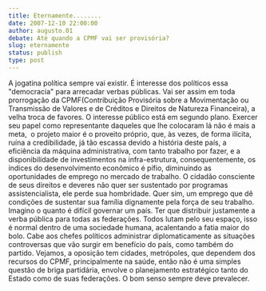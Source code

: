 ```yaml
---
title: Eternamente........
date: 2007-12-10 22:00:00
author: augusto.01
debate: Até quando a CPMF vai ser provisória?
slug: eternamente
status: publish 
type: post
---
```


A jogatina política sempre vai existir. É interesse dos políticos essa "democracia" para arrecadar verbas públicas. Vai ser assim em toda prorrogação da CPMF(Contribuição Provisória sobre a Movimentação ou Transmissão de Valores e de Créditos e Direitos de Natureza Financeira), a velha troca de favores. O interesse público está em segundo plano. Exercer seu papel como representante daqueles que lhe colocaram lá não é mais a meta,  o projeto maior é o proveito próprio, que, às vezes, de forma ilícita, ruína a credibilidade, já tão escassa devido a história deste país, a eficiência da máquina administrativa, com tanto trabalho por fazer, e a disponibilidade de investimentos na infra-estrutura, consequentemente, os  índices do desenvolvimento econômico é pífio, diminuindo as oportunidades de emprego no mercado de trabalho. O cidadão consciente de seus direitos e deveres não quer ser sustentado por programas assistencialista, ele perde sua hombridade. Quer sim, um emprego que dê condições de sustentar sua família dignamente pela força de seu trabalho. Imagino o quanto é difícil governar um país. Ter que distribuir justamente a verba pública para todas as federações. Todos lutam pelo seu espaço, isso é normal dentro de uma sociedade humana, acalentando a fatia maior do bolo. Cabe aos chefes políticos administrar diplomaticamente as situações controversas que vão surgir em benefício do país, como também do partido. Vejamos, a oposição tem cidades, metrópoles, que dependem dos recursos do CPMF, principalmente na saúde, então não é uma simples questão de briga partidária, envolve o planejamento estratégico tanto do Estado como de suas federações. O bom senso sempre deve prevalecer.
